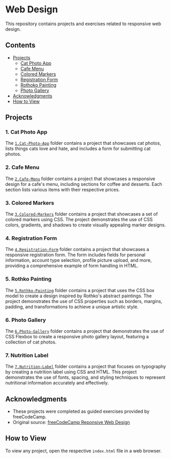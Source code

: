 # Web Design

This repository contains projects and exercises related to responsive web design.

## Contents
- [Projects](#projects)
    - [Cat Photo App](#1-cat-photo-app)
    - [Cafe Menu](#2-cafe-menu)
    - [Colored Markers](#3-colored-markers)
    - [Registration Form](#4-registration-form)
    - [Rothoko Painting](#5-rothko-painting)
    - [Photo Gallery](#6-photo-gallery)
- [Acknowledgments](#acknowledgments)
- [How to View](#how-to-view)

## Projects

### 1. Cat Photo App
The [`1.Cat-Photo-App`](./1.Cat-Photo-App/index.html) folder contains a project that showcases cat photos, lists things cats love and hate, and includes a form for submitting cat photos.

### 2. Cafe Menu
The [`2.Cafe-Menu`](./2.Cafe-Menu/index.html) folder contains a project that showcases a responsive design for a cafe's menu, including sections for coffee and desserts. Each section lists various items with their respective prices.

### 3. Colored Markers
The [`3.Colored-Markers`](./3.Colored-Markers/index.html) folder contains a project that showcases a set of colored markers using CSS. The project demonstrates the use of CSS colors, gradients, and shadows to create visually appealing marker designs.

### 4. Registration Form
The [`4.Registration-Form`](./4.Registration-Form/index.html) folder contains a project that showcases a responsive registration form. The form includes fields for personal information, account type selection, profile picture upload, and more, providing a comprehensive example of form handling in HTML.

### 5. Rothko Painting
The [`5.Rothko-Painting`](./5.Rothko-Painting/index.html) folder contains a project that uses the CSS box model to create a design inspired by Rothko's abstract paintings. The project demonstrates the use of CSS properties such as borders, margins, padding, and transformations to achieve a unique artistic style.

### 6. Photo Gallery
The [`6.Photo-Gallery`](./6.Photo-Gallery/index.html) folder contains a project that demonstrates the use of CSS Flexbox to create a responsive photo gallery layout, featuring a collection of cat photos.

### 7. Nutrition Label
The [`7.Nutrition-Label`](./7.Nutrition-Label/index.html) folder contains a project that focuses on typography by creating a nutrition label using CSS and HTML. This project demonstrates the use of fonts, spacing, and styling techniques to represent nutritional information accurately and effectively.

## Acknowledgments
- These projects were completed as guided exercises provided by freeCodeCamp.
- Original source: [freeCodeCamp Reponsive Web Design](https://www.freecodecamp.org/learn/2022/responsive-web-design/)

## How to View
To view any project, open the respective `index.html` file in a web browser.
